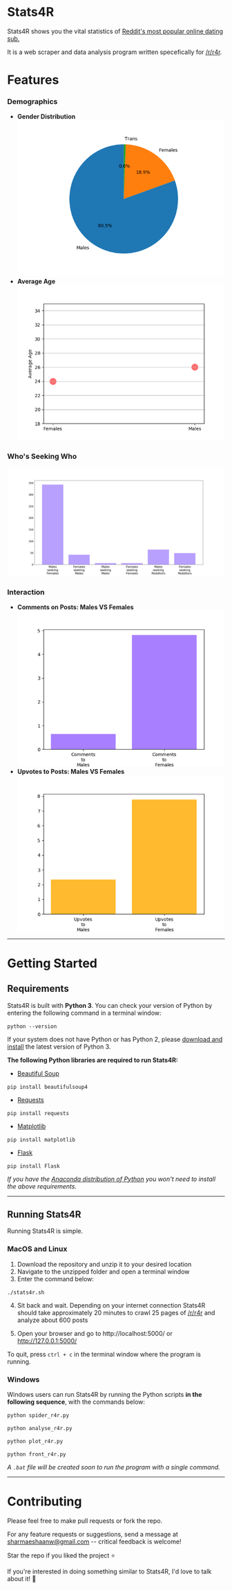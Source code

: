 # Stats4R

Stats4R shows you the vital statistics of [Reddit's most popular online dating sub.](https://www.reddit.com/r/r4r)

It is a web scraper and data analysis program written specefically for [/r/r4r](https://www.reddit.com/r/r4r).

# Features

### Demographics
- __Gender Distribution__
![Gender distribution plot](https://github.com/sharmaeshaan/Stats4R/blob/dev/screenshots/population.png)
- __Average Age__
![Average age plot](https://github.com/sharmaeshaan/Stats4R/blob/dev/screenshots/ages.png)
### Who's Seeking Who
![Who's seeking who plot](https://github.com/sharmaeshaan/Stats4R/blob/dev/screenshots/seeking.png)
### Interaction
- __Comments on Posts: Males VS Females__
![Average comments plot](https://github.com/sharmaeshaan/Stats4R/blob/dev/screenshots/comments.png)
- __Upvotes to Posts: Males VS Females__
![Average upvotes plot](https://github.com/sharmaeshaan/Stats4R/blob/dev/screenshots/upvotes.png)

---

# Getting Started

## Requirements

Stats4R is built with **Python 3**.  You can check your version of Python by entering the following command in a terminal window:
```
python --version
```
If your system does not have Python or has Python 2, please [download and install]((https://www.python.org/downloads/)) the latest version of Python 3.

**The following Python libraries are required to run Stats4R:**
- [Beautiful Soup](https://www.crummy.com/software/BeautifulSoup/bs4/doc/#installing-beautiful-soup)
```
pip install beautifulsoup4
```
- [Requests](http://docs.python-requests.org/en/master/user/install/#install)
```
pip install requests
```
- [Matplotlib](https://matplotlib.org/users/installing.html)
```
pip install matplotlib
```
- [Flask](http://flask.pocoo.org/)
```
pip install Flask
```
*If you have the [Anaconda distribution of Python](https://www.anaconda.com/download/) you won't need to install the above requirements.*

--- 

## Running Stats4R

Running Stats4R is simple.
### __MacOS and Linux__
1. Download the repository and unzip it to your desired location
2. Navigate to the unzipped folder and open a terminal window
3. Enter the command below:
```
./stats4r.sh
```
4. Sit back and wait. Depending on your internet connection Stats4R should take approximately 20 minutes to crawl 25 pages of [/r/r4r](https://www.reddit.com/r/r4r) and analyze about 600 posts

4. Open your browser and go to http://localhost:5000/ or http://127.0.0.1:5000/

To quit, press `ctrl + c` in the terminal window where the program is running.

### __Windows__

Windows users can run Stats4R by running the Python scripts __in the following sequence__, with the commands below:
```
python spider_r4r.py
```
```
python analyse_r4r.py
```
```
python plot_r4r.py
```
```
python front_r4r.py
```
_A `.bat` file will be created soon to run the program with a single command._

---

# Contributing

Please feel free to make pull requests or fork the repo. 

For any feature requests or suggestions, send a message at sharmaeshaanw@gmail.com -- critical feedback is welcome!

Star the repo if you liked the project :star:

If you're interested in doing something similar to Stats4R, I'd love to talk about it!  :raised_hands:
